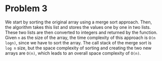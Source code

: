 # Problem 3

We start by sorting the original array using a merge sort approach. Then, the algorithm takes this list and stores the values one by one in two lists. These two lists are then converted to integers and returned by the function. Given `n` as the size of the array, the time complexity of this approach is `O(n logn)`, since we have to sort the array. The call stack of the merge sort is `log n` size, but the space complexity of sorting and creating the two new arrays are `O(n)`, which leads to an overall space complexity of `O(n)`.